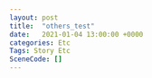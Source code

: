 ```yaml
---
layout: post
title:  "others_test"
date:   2021-01-04 13:00:00 +0000
categories: Etc
Tags: Story Etc
SceneCode: []
---
```

